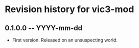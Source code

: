 # Revision history for vic3-mod

## 0.1.0.0 -- YYYY-mm-dd

* First version. Released on an unsuspecting world.
